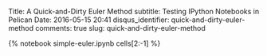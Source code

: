 Title: A Quick-and-Dirty Euler Method
subtitle: Testing IPython Notebooks in Pelican
Date: 2016-05-15 20:41
disqus_identifier: quick-and-dirty-euler-method
comments: true
slug: quick-and-dirty-euler-method

{% notebook simple-euler.ipynb cells[2:-1] %}
